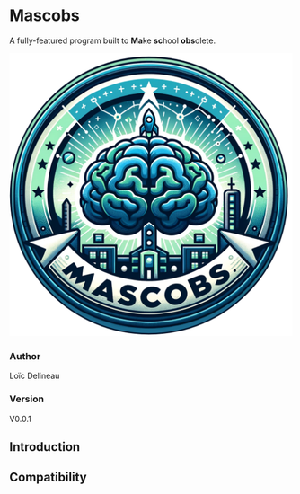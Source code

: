 # Mascobs
A fully-featured program built to **Ma**ke **sc**hool **obs**olete.

<p align="center">
    <img src="./assets/mascobs-logo.png" size="10">
</p>

### Author
Loïc Delineau

### Version
V0.0.1

## Introduction

## Compatibility
